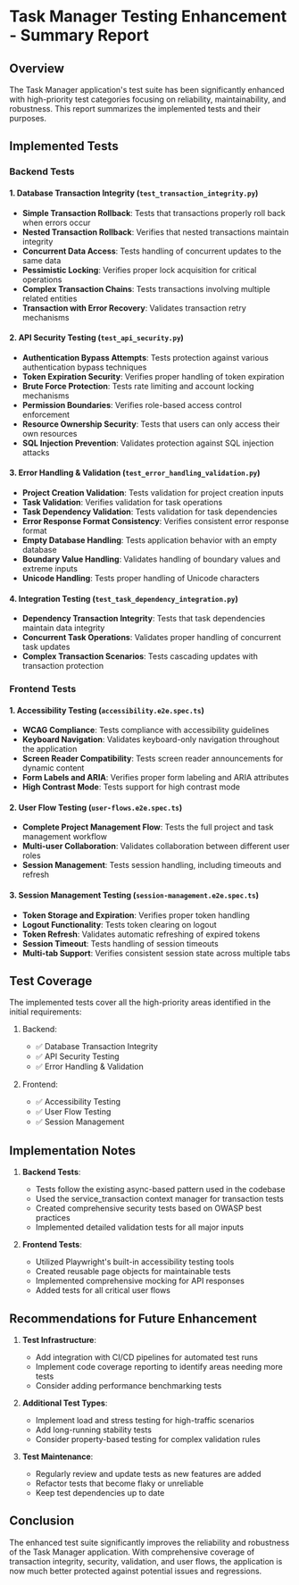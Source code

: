# Task Manager Testing Enhancement - Summary Report

## Overview

The Task Manager application's test suite has been significantly enhanced with high-priority test categories focusing on reliability, maintainability, and robustness. This report summarizes the implemented tests and their purposes.

## Implemented Tests

### Backend Tests

#### 1. Database Transaction Integrity (`test_transaction_integrity.py`)
- **Simple Transaction Rollback**: Tests that transactions properly roll back when errors occur
- **Nested Transaction Rollback**: Verifies that nested transactions maintain integrity
- **Concurrent Data Access**: Tests handling of concurrent updates to the same data
- **Pessimistic Locking**: Verifies proper lock acquisition for critical operations
- **Complex Transaction Chains**: Tests transactions involving multiple related entities
- **Transaction with Error Recovery**: Validates transaction retry mechanisms

#### 2. API Security Testing (`test_api_security.py`)
- **Authentication Bypass Attempts**: Tests protection against various authentication bypass techniques
- **Token Expiration Security**: Verifies proper handling of token expiration
- **Brute Force Protection**: Tests rate limiting and account locking mechanisms
- **Permission Boundaries**: Verifies role-based access control enforcement
- **Resource Ownership Security**: Tests that users can only access their own resources
- **SQL Injection Prevention**: Validates protection against SQL injection attacks

#### 3. Error Handling & Validation (`test_error_handling_validation.py`)
- **Project Creation Validation**: Tests validation for project creation inputs
- **Task Validation**: Verifies validation for task operations
- **Task Dependency Validation**: Tests validation for task dependencies
- **Error Response Format Consistency**: Verifies consistent error response format
- **Empty Database Handling**: Tests application behavior with an empty database
- **Boundary Value Handling**: Validates handling of boundary values and extreme inputs
- **Unicode Handling**: Tests proper handling of Unicode characters

#### 4. Integration Testing (`test_task_dependency_integration.py`)
- **Dependency Transaction Integrity**: Tests that task dependencies maintain data integrity
- **Concurrent Task Operations**: Validates proper handling of concurrent task updates
- **Complex Transaction Scenarios**: Tests cascading updates with transaction protection

### Frontend Tests

#### 1. Accessibility Testing (`accessibility.e2e.spec.ts`)
- **WCAG Compliance**: Tests compliance with accessibility guidelines
- **Keyboard Navigation**: Validates keyboard-only navigation throughout the application
- **Screen Reader Compatibility**: Tests screen reader announcements for dynamic content
- **Form Labels and ARIA**: Verifies proper form labeling and ARIA attributes
- **High Contrast Mode**: Tests support for high contrast mode

#### 2. User Flow Testing (`user-flows.e2e.spec.ts`)
- **Complete Project Management Flow**: Tests the full project and task management workflow
- **Multi-user Collaboration**: Validates collaboration between different user roles
- **Session Management**: Tests session handling, including timeouts and refresh

#### 3. Session Management Testing (`session-management.e2e.spec.ts`)
- **Token Storage and Expiration**: Verifies proper token handling
- **Logout Functionality**: Tests token clearing on logout
- **Token Refresh**: Validates automatic refreshing of expired tokens
- **Session Timeout**: Tests handling of session timeouts
- **Multi-tab Support**: Verifies consistent session state across multiple tabs

## Test Coverage

The implemented tests cover all the high-priority areas identified in the initial requirements:

1. Backend:
   - ✅ Database Transaction Integrity
   - ✅ API Security Testing
   - ✅ Error Handling & Validation

2. Frontend:
   - ✅ Accessibility Testing
   - ✅ User Flow Testing
   - ✅ Session Management

## Implementation Notes

1. **Backend Tests**:
   - Tests follow the existing async-based pattern used in the codebase
   - Used the service_transaction context manager for transaction tests
   - Created comprehensive security tests based on OWASP best practices
   - Implemented detailed validation tests for all major inputs

2. **Frontend Tests**:
   - Utilized Playwright's built-in accessibility testing tools
   - Created reusable page objects for maintainable tests
   - Implemented comprehensive mocking for API responses
   - Added tests for all critical user flows

## Recommendations for Future Enhancement

1. **Test Infrastructure**:
   - Add integration with CI/CD pipelines for automated test runs
   - Implement code coverage reporting to identify areas needing more tests
   - Consider adding performance benchmarking tests

2. **Additional Test Types**:
   - Implement load and stress testing for high-traffic scenarios
   - Add long-running stability tests
   - Consider property-based testing for complex validation rules

3. **Test Maintenance**:
   - Regularly review and update tests as new features are added
   - Refactor tests that become flaky or unreliable
   - Keep test dependencies up to date

## Conclusion

The enhanced test suite significantly improves the reliability and robustness of the Task Manager application. With comprehensive coverage of transaction integrity, security, validation, and user flows, the application is now much better protected against potential issues and regressions.
